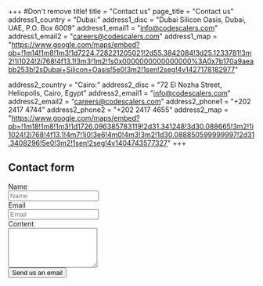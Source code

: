 +++
#Don't remove title!
title = "Contact us"
page_title = "Contact us"
address1_country = "Dubai:"
address1_disc = "Dubai Silicon Oasis, Dubai, UAE, P.O. Box 6009"
address1_email1 = "info@codescalers.com"
address1_email2 = "careers@codescalers.com"
address1_map = "https://www.google.com/maps/embed?pb=!1m14!1m8!1m3!1d7224.728221205021!2d55.3842084!3d25.1233781!3m2!1i1024!2i768!4f13.1!3m3!1m2!1s0x0000000000000000%3A0x7b170a9aeabb253b!2sDubai+Silicon+Oasis!5e0!3m2!1sen!2seg!4v1427178182977"

address2_country = "Cairo:"
address2_disc = "72 El Nozha Street, Heliopolis, Cairo, Egypt"
address2_email1 = "info@codescalers.com"
address2_email2 = "careers@codescalers.com"
address2_phone1 = "+202 2417 4744"
address2_phone2 = "+202 2417 4655"
address2_map = "https://www.google.com/maps/embed?pb=!1m18!1m8!1m3!1d1726.096385783119!2d31.341248!3d30.088665!3m2!1i1024!2i768!4f13.1!4m7!1i0!3e6!4m0!4m3!3m2!1d30.088850599999997!2d31.3408296!5e0!3m2!1sen!2seg!4v1404743577327"
+++
<div class="row" id="test">
  <div class="col-md-offset-3 col-md-6">
    <h2 class="title">Contact form</h2>
    <form class="form-horizontal contact_form" method="POST" name="contact_form" action="//formspree.io/nayer@codescalers.com">
      <div class="alert" style="display: none"></div>
      <input type="hidden" name="_next" value="/thanks" />
      <input type="hidden" name="smtp_key" value="None">
      <input type="hidden" name="receiver_email" value="contact@codescalers.com">
      <input type="hidden" name="format" value="json">
      <input type="hidden" name="subject" value="About CodeScalers.com">
      <div style="display: none">
        <input type="text" id="honeypot" name="honeypot">
      </div>
      <div class="form-group">
        <label for="sender_name" class="col-md-2 control-label">Name</label>
        <div class="col-md-10">
          <input name="name" required placeholder="Name" class="form-control input-lg" type="text">
        </div>
      </div>
      <div class="form-group">
        <label for="sender_email" class="col-md-2 control-label">Email</label>
        <div class="col-md-10">
          <input name="_replyto" required placeholder="Email" class="form-control input-lg"  type="email">
        </div>
      </div>
      <div class="form-group">
        <label for="body" class="col-md-2 control-label">Content</label>
        <div class="col-md-10">
          <textarea id="message" name="message" required rows="5" class="form-control input-lg"></textarea>
        </div>
      </div>
      <div class="form-group">
        <div class="col-md-offset-2 col-md-10">
          <button type="submit" id="submit" name="submit" class="btn btn-lead btn-lg" data-loading-text="Sending..."> Send us an email </button>
        </div>
      </div>
    </form>
  </div>
  <div class="row"> </div>
</div>

